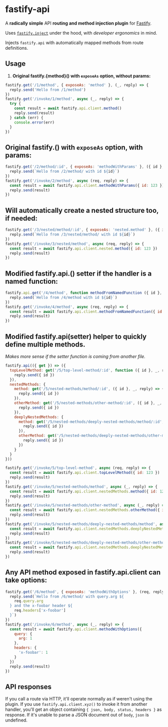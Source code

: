 # fastify-api

A **radically simple** API **routing and method injection plugin** for [Fastify](https://fastify.io).

Uses [`fastify.inject`](https://github.com/fastify/light-my-request) under the hood, with _developer ergonomics_ in mind.

Injects `fastify.api` with automatically mapped methods from route definitions.

## Usage

1. **Original fastify.{method}() with `exposeAs` option, without params:**

```js
fastify.get('/1/method', { exposeAs: 'method' }, (_, reply) => {
  reply.send('Hello from /1/method')
})
fastify.get('/invoke/1/method', async (_, reply) => {
  try {
    const result = await fastify.api.client.method()
    reply.send(result)
  } catch (err) {
    console.error(err)
  }
})
```

## **Original fastify.<method>() with `exposeAs` option, with params:**

```js
fastify.get('/2/method/:id', { exposeAs: 'methodWithParams' }, ({ id }, _, reply) => {
  reply.send(`Hello from /2/method/ with id ${id}`)
})
fastify.get('/invoke/2/method', async (req, reply) => {
  const result = await fastify.api.client.methodWithParams({ id: 123 })
  reply.send(result)
})
```

## Will automatically create a nested structure too, if needed:

```js
fastify.get('/3/nested/method/:id', { exposeAs: 'nested.method' }, ({ id }, _, reply) => {
  reply.send(`Hello from /3/nested/method/ with id ${id}`)
})
fastify.get('/invoke/3/nested/method', async (req, reply) => {
  const result = await fastify.api.client.nested.method({ id: 123 })
  reply.send(result)
})
```

## Modified fastify.api.<method>() setter if the handler is a named function:

```js
fastify.api.get('/4/method', function methodFromNamedFunction ({ id }, _, reply) {
  reply.send(`Hello from /4/method with id ${id}`)
})
fastify.get('/invoke/4/method', async (req, reply) => {
  const result = await fastify.api.client.methodFromNamedFunction({ id: 123 })
  reply.send(result)
})
```

## Modified fastify.api(setter) helper to quickly define multiple methods.

_Makes more sense if the setter function is coming from another file._

```js
fastify.api(({ get }) => ({
  topLevelMethod: get('/5/top-level-method/:id', function ({ id }, _, reply) {
    reply.send({ id })
  }),
  nestedMethods: {
    method: get('/5/nested-methods/method/:id', ({ id }, _, reply) => {
      reply.send({ id })
    }),
    otherMethod: get('/5/nested-methods/other-method/:id', ({ id }, _, reply) => {
      reply.send({ id })
    }),
    deeplyNestedMethods: {
      method: get('/5/nested-methods/deeply-nested-methods/method/:id', ({ id }, _, reply) => {
        reply.send({ id })
      }),
      otherMethod: get('/5/nested-methods/deeply-nested-methods/other-method/:id', ({ id }, _, reply) => {
        reply.send({ id })
      })
    }
  }
}))

fastify.get('/invoke/5/top-level-method', async (req, reply) => {
  const result = await fastify.api.client.topLevelMethod({ id: 123 })
  reply.send(result)
})
fastify.get('/invoke/5/nested-methods/method', async (_, reply) => {
  const result = await fastify.api.client.nestedMethods.method({ id: 123 })
  reply.send(result)
})
fastify.get('/invoke/5/nested-methods/other-method', async (_, reply) => {
  const result = await fastify.api.client.nestedMethods.otherMethod({ id: 123 })
  reply.send(result)
})
fastify.get('/invoke/5/nested-methods/deeply-nested-methods/method', async (_, reply) => {
  const result = await fastify.api.client.nestedMethods.deeplyNestedMethods.method({ id: 123 })
  reply.send(result)
})
fastify.get('/invoke/5/nested-methods/deeply-nested-methods/other-method', async (_, reply) => {
  const result = await fastify.api.client.nestedMethods.deeplyNestedMethods.otherMethod({ id: 123 })
  reply.send(result)
})
```

## Any API method exposed in fastify.api.client can take options:

```js
fastify.get('/6/method', { exposeAs: 'methodWithOptions' }, (req, reply) => {
  reply.send(`Hello from /6/method/ with query.arg ${
    req.query.arg
  } and the x-foobar header ${
    req.headers['x-foobar']
  }`)
})
fastify.get('/invoke/6/method', async (_, reply) => {
  const result = await fastify.api.client.methodWithOptions({
    query: {
      arg: 1
    },
    headers: {
      'x-foobar': 1
    }
  })
  reply.send(result)
})
```

## API responses

If you call a route via HTTP, it'll operate normally as if weren't using the plugin. If you use `fastify.api.client.xyz()` to invoke it from another handler, you'll get an object containing `{ json, body, status, headers }` as response. If it's unable to parse a JSON document out of `body`, `json` is undefined.

